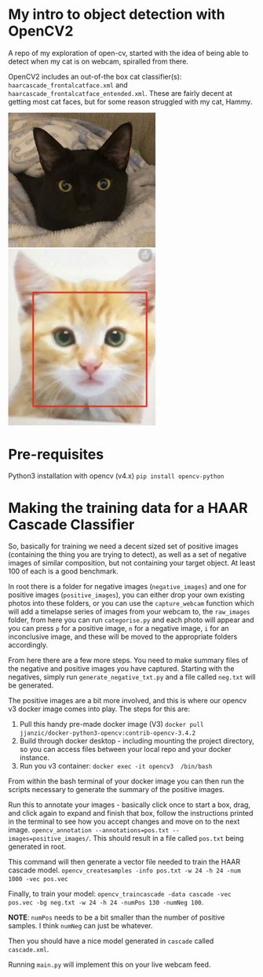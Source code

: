 # My intro to object detection with OpenCV2

A repo of my exploration of open-cv, started with the idea of being able to detect when my cat is on webcam, spiralled 
from there.

OpenCV2 includes an out-of-the box cat classifier(s): `haarcascade_frontalcatface.xml` and 
`haarcascade_frontalcatface_entended.xml`. These are fairly decent at getting most cat faces, but for some reason 
struggled with my cat, Hammy.

<img alt="Picture of my cat" src="random/hammy.PNG?raw=true" title="Hammy" width="300"/>
<img alt="Picture of alternative feline" src="random/generic_cat.PNG?raw=True" title="Hammy" width="300"/>

# Pre-requisites

Python3 installation with opencv (v4.x) `pip install opencv-python`

# Making the training data for a HAAR Cascade Classifier

So, basically for training we need a decent sized set of positive images (containing the thing you are trying to detect), 
as well as a set of negative images of similar composition, but not containing your target object. At least 100 of each 
is a good benchmark.

In root there is a folder for negative images (`negative_images`) and one for positive images 
(`positive_images`), you can either drop your own existing photos into these folders, or you can use the `capture_webcam` 
function which will add a timelapse series of images from your webcam to, the `raw_images` folder, from here you can run 
`categorise.py` and each photo will appear and you can press `p` for a positive image, `n` for a negative image, `i` for 
an inconclusive image, and these will be moved to the appropriate folders accordingly.

From here there are a few more steps. You need to make summary files of the negative and positive images you have captured.
Starting with the negatives, simply run `generate_negative_txt.py` and a file called `neg.txt` will be generated.

The positive images are a bit more involved, and this is where our opencv v3 docker image comes into play. The steps for 
this are:

1. Pull this handy pre-made docker image (V3) `docker pull jjanzic/docker-python3-opencv:contrib-opencv-3.4.2`
2. Build through docker desktop - including mounting the project directory, so you can access files between your local 
repo and your docker instance.
3. Run you v3 container: `docker exec -it opencv3  /bin/bash` 

From within the bash terminal of your docker image you can then run the scripts necessary to generate the summary of the 
positive images.

Run this to annotate your images - basically click once to start a box, drag, and click again to expand and finish that 
box, follow the instructions printed in the terminal to see how you accept changes and move on to the next image.
`opencv_annotation --annotations=pos.txt --images=positive_images/`. This should result in a file called `pos.txt` being 
generated in root.

This command will then generate a vector file needed to train the HAAR cascade model.
`opencv_createsamples -info pos.txt -w 24 -h 24 -num 1000 -vec pos.vec`

Finally, to train your model:
`opencv_traincascade -data cascade -vec pos.vec -bg neg.txt -w 24 -h 24 -numPos 130 -numNeg 100`.

<b>NOTE</b>: `numPos` needs to be a bit smaller than the number of positive samples. I think `numNeg` can just be whatever.

Then you should have a nice model generated in `cascade` called `cascade.xml`.

Running `main.py` will implement this on your live webcam feed.